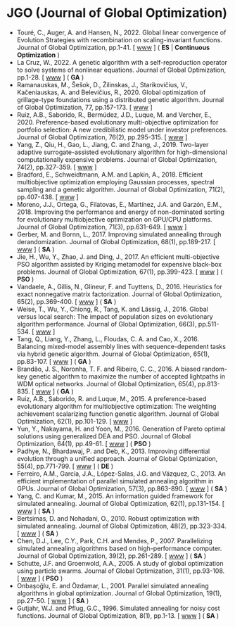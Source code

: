 # JGO (Journal of Global Optimization)

* Touré, C., Auger, A. and Hansen, N., 2022. Global linear convergence of Evolution Strategies with recombination on scaling-invariant functions. Journal of Global Optimization, pp.1-41. [ [www](https://link.springer.com/article/10.1007/s10898-022-01249-6) ] ( **ES** | **Continuous Optimization** )
* La Cruz, W., 2022. A genetic algorithm with a self-reproduction operator to solve systems of nonlinear equations. Journal of Global Optimization, pp.1-28. [ [www](https://link.springer.com/article/10.1007/s10898-022-01189-1) ] (  **GA** )
* Ramanauskas, M., Šešok, D., Žilinskas, J., Starikovičius, V., Kačeniauskas, A. and Belevičius, R., 2020. Global optimization of grillage-type foundations using a distributed genetic algorithm. Journal of Global Optimization, 77, pp.157-173. [ [www](https://link.springer.com/article/10.1007/s10898-019-00838-2) ]
* Ruiz, A.B., Saborido, R., Bermúdez, J.D., Luque, M. and Vercher, E., 2020. Preference-based evolutionary multi-objective optimization for portfolio selection: A new credibilistic model under investor preferences. Journal of Global Optimization, 76(2), pp.295-315. [ [www](https://link.springer.com/article/10.1007/s10898-019-00782-1) ]
* Yang, Z., Qiu, H., Gao, L., Jiang, C. and Zhang, J., 2019. Two-layer adaptive surrogate-assisted evolutionary algorithm for high-dimensional computationally expensive problems. Journal of Global Optimization, 74(2), pp.327-359. [ [www](https://link.springer.com/article/10.1007/s10898-019-00759-0) ]
* Bradford, E., Schweidtmann, A.M. and Lapkin, A., 2018. Efficient multiobjective optimization employing Gaussian processes, spectral sampling and a genetic algorithm. Journal of Global Optimization, 71(2), pp.407-438. [ [www](https://link.springer.com/article/10.1007/s10898-018-0609-2) ]
* Moreno, J.J., Ortega, G., Filatovas, E., Martínez, J.A. and Garzón, E.M., 2018. Improving the performance and energy of non-dominated sorting for evolutionary multiobjective optimization on GPU/CPU platforms. Journal of Global Optimization, 71(3), pp.631-649. [ [www](https://link.springer.com/article/10.1007/s10898-018-0669-3) ]
* Gerber, M. and Bornn, L., 2017. Improving simulated annealing through derandomization. Journal of Global Optimization, 68(1), pp.189-217. [ [www](https://link.springer.com/article/10.1007/s10898-016-0461-1) ] ( **SA** )
* Jie, H., Wu, Y., Zhao, J. and Ding, J., 2017. An efficient multi-objective PSO algorithm assisted by Kriging metamodel for expensive black-box problems. Journal of Global Optimization, 67(1), pp.399-423. [ [www](https://link.springer.com/article/10.1007/s10898-016-0428-2) ] ( **PSO** )
* Vandaele, A., Gillis, N., Glineur, F. and Tuyttens, D., 2016. Heuristics for exact nonnegative matrix factorization. Journal of Global Optimization, 65(2), pp.369-400. [ [www](https://link.springer.com/article/10.1007/s10898-015-0350-z) ] ( **SA** )
* Weise, T., Wu, Y., Chiong, R., Tang, K. and Lässig, J., 2016. Global versus local search: The impact of population sizes on evolutionary algorithm performance. Journal of Global Optimization, 66(3), pp.511-534. [ [www](https://link.springer.com/article/10.1007/s10898-016-0417-5) ]
* Tang, Q., Liang, Y., Zhang, L., Floudas, C. A. and Cao, X., 2016. Balancing mixed-model assembly lines with sequence-dependent tasks via hybrid genetic algorithm. Journal of Global Optimization, 65(1), pp.83-107. [ [www](https://link.springer.com/article/10.1007/s10898-015-0316-1) ] ( **GA** )
* Brandão, J. S., Noronha, T. F. and Ribeiro, C. C., 2016. A biased random-key genetic algorithm to maximize the number of accepted lightpaths in WDM optical networks. Journal of Global Optimization, 65(4), pp.813-835. [ [www](https://link.springer.com/article/10.1007/s10898-015-0389-x) ] ( **GA** )
* Ruiz, A.B., Saborido, R. and Luque, M., 2015. A preference-based evolutionary algorithm for multiobjective optimization: The weighting achievement scalarizing function genetic algorithm. Journal of Global Optimization, 62(1), pp.101-129. [ [www](https://link.springer.com/article/10.1007/s10898-014-0214-y) ]
* Yun, Y., Nakayama, H. and Yoon, M., 2016. Generation of Pareto optimal solutions using generalized DEA and PSO. Journal of Global Optimization, 64(1), pp.49-61. [ [www](https://link.springer.com/article/10.1007/s10898-015-0314-3) ] (  **PSO** )
* Padhye, N., Bhardawaj, P. and Deb, K., 2013. Improving differential evolution through a unified approach. Journal of Global Optimization, 55(4), pp.771-799. [ [www](https://link.springer.com/article/10.1007/s10898-012-9897-0) ] ( **DE** )
* Ferreiro, A.M., García, J.A., López-Salas, J.G. and Vázquez, C., 2013. An efficient implementation of parallel simulated annealing algorithm in GPUs. Journal of Global Optimization, 57(3), pp.863-890. [ [www](https://link.springer.com/article/10.1007/s10898-012-9979-z) ] ( **SA** )
* Yang, C. and Kumar, M., 2015. An information guided framework for simulated annealing. Journal of Global Optimization, 62(1), pp.131-154. [ [www](https://link.springer.com/article/10.1007/s10898-014-0229-4) ] ( **SA** )
* Bertsimas, D. and Nohadani, O., 2010. Robust optimization with simulated annealing. Journal of Global Optimization, 48(2), pp.323-334. [ [www](https://link.springer.com/article/10.1007/s10898-009-9496-x) ] ( **SA** )
* Chen, D.J., Lee, C.Y., Park, C.H. and Mendes, P., 2007. Parallelizing simulated annealing algorithms based on high-performance computer. Journal of Global Optimization, 39(2), pp.261-289. [ [www](https://link.springer.com/article/10.1007/s10898-007-9138-0) ] ( **SA** )
* Schutte, J.F. and Groenwold, A.A., 2005. A study of global optimization using particle swarms. Journal of Global Optimization, 31(1), pp.93-108. [ [www](https://link.springer.com/article/10.1007/s10898-003-6454-x) ] ( **PSO** )
* Onbaşoğlu, E. and Özdamar, L., 2001. Parallel simulated annealing algorithms in global optimization. Journal of Global Optimization, 19(1), pp.27-50. [ [www](https://link.springer.com/article/10.1023/A:1008350810199) ] ( **SA** )
* Gutjahr, W.J. and Pflug, G.C., 1996. Simulated annealing for noisy cost functions. Journal of Global Optimization, 8(1), pp.1-13. [ [www](https://link.springer.com/article/10.1007/BF00229298) ] ( **SA** )

